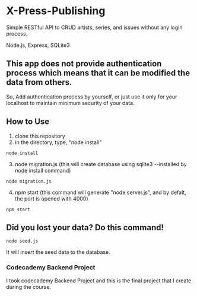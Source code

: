 # X-Press-Publishing
Simple RESTful API to CRUD artists, series, and issues without any login process.

Node.js, Express, SQLite3

## This app does not provide authentication process which means that it can be modified the data from others.
So, Add authentication process by yourself, or just use it only for your localhost to maintain minimum security of your data. 

## How to Use
1) clone this repository
2) in the directory, type, "node install"
```
node install
```
3) node migration.js (this will create database using sqlite3 --installed by node install command)
```
node migration.js
```
4) npm start (this command will generate "node server.js", and by defalt, the port is opened with 4000)
```
npm start
```

## Did you lost your data? Do this command!
```
node seed.js
```
It will insert the seed data to the database.

### Codecademy Backend Project
I took codecademy Backend Project and this is the final project that I create during the course.

